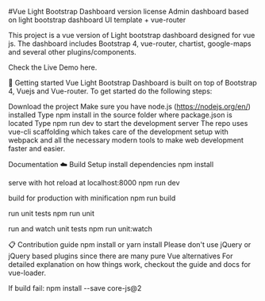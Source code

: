 #Vue Light Bootstrap Dashboard version license
Admin dashboard based on light bootstrap dashboard UI template + vue-router

This project is a vue version of Light bootstrap dashboard designed for vue js. The dashboard includes Bootstrap 4, vue-router, chartist, google-maps and several other plugins/components.

Check the Live Demo here.



🚀 Getting started
Vue Light Bootstrap Dashboard is built on top of Bootstrap 4, Vuejs and Vue-router. To get started do the following steps:

Download the project
Make sure you have node.js (https://nodejs.org/en/) installed
Type npm install in the source folder where package.json is located
Type npm run dev to start the development server
The repo uses vue-cli scaffolding which takes care of the development setup with webpack and all the necessary modern tools to make web development faster and easier.

Documentation
☁️ Build Setup
install dependencies
npm install

serve with hot reload at localhost:8000
npm run dev

build for production with minification
npm run build

run unit tests
npm run unit

run and watch unit tests
npm run unit:watch

📋 Contribution guide
npm install or yarn install
Please don't use jQuery or jQuery based plugins since there are many pure Vue alternatives
For detailed explanation on how things work, checkout the guide and docs for vue-loader.

If build fail: 
npm install --save core-js@2
